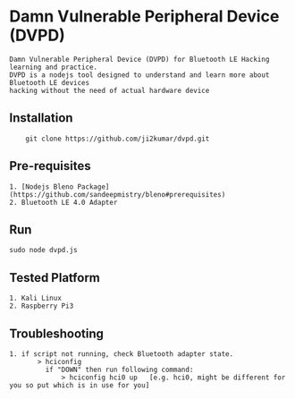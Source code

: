 # Damn Vulnerable Peripheral Device (DVPD)

	Damn Vulnerable Peripheral Device (DVPD) for Bluetooth LE Hacking learning and practice.
	DVPD is a nodejs tool designed to understand and learn more about Bluetooth LE devices 
	hacking without the need of actual hardware device


## Installation

        git clone https://github.com/ji2kumar/dvpd.git

## Pre-requisites

	1. [Nodejs Bleno Package] (https://github.com/sandeepmistry/bleno#prerequisites)
	2. Bluetooth LE 4.0 Adapter

## Run

	sudo node dvpd.js

## Tested Platform

	1. Kali Linux
	2. Raspberry Pi3

## Troubleshooting

	1. if script not running, check Bluetooth adapter state.
	       > hciconfig
	         if "DOWN" then run following command:
	             > hciconfig hci0 up   [e.g. hci0, might be different for you so put which is in use for you]
